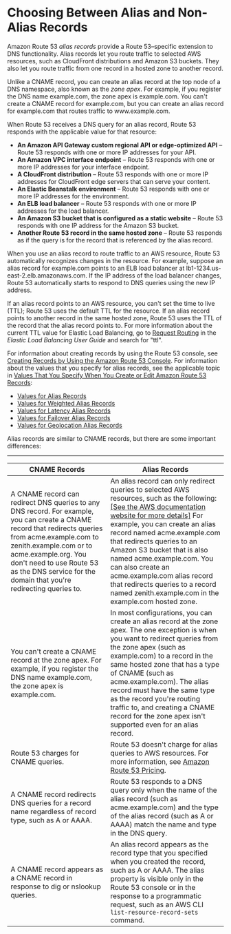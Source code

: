 # Choosing Between Alias and Non\-Alias Records<a name="resource-record-sets-choosing-alias-non-alias"></a>

Amazon Route 53 *alias records* provide a Route 53–specific extension to DNS functionality\. Alias records let you route traffic to selected AWS resources, such as CloudFront distributions and Amazon S3 buckets\. They also let you route traffic from one record in a hosted zone to another record\. 

Unlike a CNAME record, you can create an alias record at the top node of a DNS namespace, also known as the *zone apex*\. For example, if you register the DNS name example\.com, the zone apex is example\.com\. You can't create a CNAME record for example\.com, but you can create an alias record for example\.com that routes traffic to www\.example\.com\.

When Route 53 receives a DNS query for an alias record, Route 53 responds with the applicable value for that resource:
+ **An Amazon API Gateway custom regional API or edge\-optimized API** – Route 53 responds with one or more IP addresses for your API\.
+ **An Amazon VPC interface endpoint** – Route 53 responds with one or more IP addresses for your interface endpoint\.
+ **A CloudFront distribution** – Route 53 responds with one or more IP addresses for CloudFront edge servers that can serve your content\.
+ **An Elastic Beanstalk environment** – Route 53 responds with one or more IP addresses for the environment\.
+ **An ELB load balancer** – Route 53 responds with one or more IP addresses for the load balancer\. 
+ **An Amazon S3 bucket that is configured as a static website** – Route 53 responds with one IP address for the Amazon S3 bucket\.
+ **Another Route 53 record in the same hosted zone** – Route 53 responds as if the query is for the record that is referenced by the alias record\.

When you use an alias record to route traffic to an AWS resource, Route 53 automatically recognizes changes in the resource\. For example, suppose an alias record for example\.com points to an ELB load balancer at lb1\-1234\.us\-east\-2\.elb\.amazonaws\.com\. If the IP address of the load balancer changes, Route 53 automatically starts to respond to DNS queries using the new IP address\.

If an alias record points to an AWS resource, you can't set the time to live \(TTL\); Route 53 uses the default TTL for the resource\. If an alias record points to another record in the same hosted zone, Route 53 uses the TTL of the record that the alias record points to\. For more information about the current TTL value for Elastic Load Balancing, go to [Request Routing](https://docs.aws.amazon.com/elasticloadbalancing/latest/userguide/how-elastic-load-balancing-works.html#request-routing) in the *Elastic Load Balancing User Guide* and search for "ttl"\.

For information about creating records by using the Route 53 console, see [Creating Records by Using the Amazon Route 53 Console](resource-record-sets-creating.md)\. For information about the values that you specify for alias records, see the applicable topic in [Values That You Specify When You Create or Edit Amazon Route 53 Records](resource-record-sets-values.md):
+ [Values for Alias Records](resource-record-sets-values-alias.md)
+ [Values for Weighted Alias Records](resource-record-sets-values-weighted-alias.md)
+ [Values for Latency Alias Records](resource-record-sets-values-latency-alias.md)
+ [Values for Failover Alias Records](resource-record-sets-values-failover-alias.md)
+ [Values for Geolocation Alias Records](resource-record-sets-values-geo-alias.md)

Alias records are similar to CNAME records, but there are some important differences:


****  

| CNAME Records | Alias Records | 
| --- | --- | 
| A CNAME record can redirect DNS queries to any DNS record\. For example, you can create a CNAME record that redirects queries from acme\.example\.com to zenith\.example\.com or to acme\.example\.org\. You don't need to use Route 53 as the DNS service for the domain that you're redirecting queries to\. | An alias record can only redirect queries to selected AWS resources, such as the following: [\[See the AWS documentation website for more details\]](http://docs.aws.amazon.com/Route53/latest/DeveloperGuide/resource-record-sets-choosing-alias-non-alias.html) For example, you can create an alias record named acme\.example\.com that redirects queries to an Amazon S3 bucket that is also named acme\.example\.com\. You can also create an acme\.example\.com alias record that redirects queries to a record named zenith\.example\.com in the example\.com hosted zone\. | 
| You can't create a CNAME record at the zone apex\. For example, if you register the DNS name example\.com, the zone apex is example\.com\.  | In most configurations, you can create an alias record at the zone apex\. The one exception is when you want to redirect queries from the zone apex \(such as example\.com\) to a record in the same hosted zone that has a type of CNAME \(such as acme\.example\.com\)\. The alias record must have the same type as the record you're routing traffic to, and creating a CNAME record for the zone apex isn't supported even for an alias record\.  | 
| Route 53 charges for CNAME queries\. | Route 53 doesn't charge for alias queries to AWS resources\. For more information, see [Amazon Route 53 Pricing](https://aws.amazon.com/route53/pricing/)\. | 
| A CNAME record redirects DNS queries for a record name regardless of record type, such as A or AAAA\. | Route 53 responds to a DNS query only when the name of the alias record \(such as acme\.example\.com\) and the type of the alias record \(such as A or AAAA\) match the name and type in the DNS query\. | 
| A CNAME record appears as a CNAME record in response to dig or nslookup queries\. | An alias record appears as the record type that you specified when you created the record, such as A or AAAA\. The alias property is visible only in the Route 53 console or in the response to a programmatic request, such as an AWS CLI `list-resource-record-sets` command\. | 